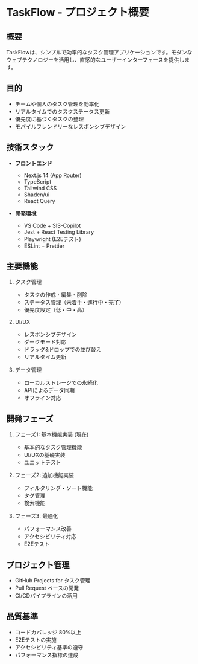 # TaskFlow - プロジェクト概要

## 概要
TaskFlowは、シンプルで効率的なタスク管理アプリケーションです。モダンなウェブテクノロジーを活用し、直感的なユーザーインターフェースを提供します。

## 目的
- チームや個人のタスク管理を効率化
- リアルタイムでのタスクステータス更新
- 優先度に基づくタスクの整理
- モバイルフレンドリーなレスポンシブデザイン

## 技術スタック
- **フロントエンド**
  - Next.js 14 (App Router)
  - TypeScript
  - Tailwind CSS
  - Shadcn/ui
  - React Query

- **開発環境**
  - VS Code + SIS-Copilot
  - Jest + React Testing Library
  - Playwright (E2Eテスト)
  - ESLint + Prettier

## 主要機能
1. タスク管理
   - タスクの作成・編集・削除
   - ステータス管理（未着手・進行中・完了）
   - 優先度設定（低・中・高）

2. UI/UX
   - レスポンシブデザイン
   - ダークモード対応
   - ドラッグ&ドロップでの並び替え
   - リアルタイム更新

3. データ管理
   - ローカルストレージでの永続化
   - APIによるデータ同期
   - オフライン対応

## 開発フェーズ
1. フェーズ1: 基本機能実装 (現在)
   - 基本的なタスク管理機能
   - UI/UXの基礎実装
   - ユニットテスト

2. フェーズ2: 追加機能実装
   - フィルタリング・ソート機能
   - タグ管理
   - 検索機能

3. フェーズ3: 最適化
   - パフォーマンス改善
   - アクセシビリティ対応
   - E2Eテスト

## プロジェクト管理
- GitHub Projects for タスク管理
- Pull Request ベースの開発
- CI/CDパイプラインの活用

## 品質基準
- コードカバレッジ 80%以上
- E2Eテストの実施
- アクセシビリティ基準の遵守
- パフォーマンス指標の達成